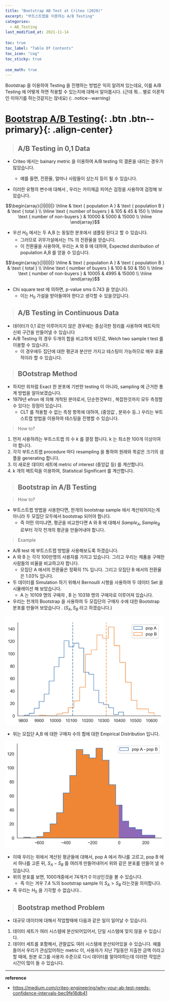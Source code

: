 ```yaml
---
title: "Bootstrap AB Test at Criteo (2020)"
excerpt: "부트스트랩을 이용하는 A/B Testing"
categories:
  - AB_Testing
last_modified_at: 2021-11-14

toc: true
toc_label: "Table Of Contents"
toc_icon: "cog"
toc_sticky: true

use_math: true
---
```


 Bootstrap 을 이용하여 Testing 을 진행하는 방법은 익히 알려져 있는데요, 이를 A/B Testing 에 어떻게 하면 적용할 수 있는지에 대해서 알아봅시다. (근데 뭐... 별로 이론적인 이야기를 하는것같지는 않네요)
{: .notice--warning}

# [Bootstrap A/B Testing](#link){: .btn .btn--primary}{: .align-center}

> ## A/B Testing in 0,1 Data

- Criteo 에서는 bainary metric 을 이용하여 A/B testing 의 결론을 내리는 경우가 많았습니다. 
  - 예를 들면, 전환율, 얼마나 사람들이 샀는지 등이 될 수 있습니다.

- 이러한 유형의 변수에 대해서 , 우리는 카이제곱 피어슨 검정을 사용하여 검정해 보았습니다.

$$\begin{array}{|l|l|l|l|}
\hline & \text { population A } & \text { population B } & \text { total } \\
\hline \text { number of buyers } & 105 & 45 & 150 \\
\hline \text { number of non-buyers } & 10000 & 5000 & 15000 \\
\hline
\end{array}$$

- 우선 $H_0$ 에서는 두 A,B 는 동일한 분포에서 샘플링 된다고 할 수 있습니다.
  - 그러므로 귀무가설에서는 1% 의 전환율을 얻습니다. 
  - 이 전환율을 사용하여, 우리는 A 와 B 에 대하여, Expected distribution of population A,B 를 얻을 수 있습니다. 

$$\begin{array}{|l|l|l|l|}
\hline & \text { population A } & \text { population B } & \text { total } \\
\hline \text { number of buyers } & 100 & 50 & 150 \\
\hline \text { number of non-buyers } & 10005 & 4995 & 15000 \\
\hline
\end{array}$$

- Chi square test 에 의하면, p-value sms 0.743 을 얻습니다.
  - 이는 $H_0$ 가설을 받아들여야 한다고 생각할 수 있을것입니다.

> ## A/B Testing in Continuous Data

- 데이터가 0,1 로만 이루어지지 않은 경우에는 중심극한 정리를 사용하여 메트릭의 신뢰 구간을 만들어낼 수 있습니다
- A/B Testing 의 경우 두개의 합을 비교하게 되므로, Welch two sample t test 를 이용할 수 있습니다. 
  - 이 경우에두 집단에 대한 평균과 분산만 가지고 테스팅이 가능하므로 매우 효율적이라 할 수 있습니다. 

> ## BOotstrap Method

- 하지만 위처럼 Exact 한 분포에 기반한 testing 이 아니라, sampling 에 근거한 통계 방법을 알아보겠습니다.
- 1979년 efron 에 의해 개척된 분야로서, 단순한것부터 , 복잡한것까지 모두 측정할 수 있다는 장점이 있습니다. 
  - CLT 를 적용할 수 없는 측정 항목에 대하여, (중앙값 , 분위수 등..) 우리는 부트스트랩 방법을 이용하여 테스팅을 진행할 수 있습니다. 

> How to? 

1. 먼저 사용하려는 부트스트랩 의 수 *k* 를 결정 합니다. k 는 최소한 100개 이상이여야 합니다. 
2. 각각 부트스트랩 procedure 마다 resampling 을 통하여 원래와 똑같은 크기의 샘플을 generating 합니다.
3. 이 새로운 데이터 세트에  metric of interest (중앙값 등) 를 계산합니다. 
4. k 개의 메트릭을 이용하여, Statistical Significant 를 계산합니다. 

> ## Bootstrap in A/B Testing 

> How to?

- 부트스트랩 방법을 사용한다면, 한개의 bootstrap sample 에서 계산되어지는게 아니라 두 모집단 모두에서 bootstrap 되어야 합니다. 
  - 즉 어떤 의미냐면, 평균을 비교한다면 A 와 B 에 대해서 $Sample_{A} , Sample _B$  로부터 각각 천개의 평균을 만들어내야 합니다.

> Example

- A/B test 에 부트스트랩 방법을 사용해보도록 하겠습니다. 
- A 와 B 는 각각 100만명의 사용자를 가지고 있습니다. 그리고 우리는 제품을 구매한 사람들의 비율을 비교하고자 합니다. 
  - 모집단 A 에서의 전환율은 정확히 1% 입니다. 그리고 모집단 B 에서의 전환율은 1.03% 입니다.
- 두 데이터를 Simulation 하기 위해서 Bernoulli 시행을 사용하여 두 데이터 Set 을 시뮬레이션 해 보았습니다. 
  - A 는 10109 명의 구매자 , B 는 10318 명의 구매자로 이루어져 있습니다. 
- 우리는 천개의 Bootstrap 을 사용하여 두 모집단의 구매자 수에 대한 Bootstrap 분포를 만들어 보았습니다 . ($S_A , S_B$ 라고 하겠습니다.) 

![png](/assets/images/Stat/103_1.png)

- 위는 모집단 A,B 에 대한 구매자 수의 합에 대한 Empirical Distribution 입니다. 

![png](/assets/images/Stat/103_2.png)

- 이때 우리는 위에서 계산된 평균들에 대해서, pop A 에서 하나를 고르고, pop B 에서 하나를 고른 뒤,  $S_A - S_B$ 를 여러개 만들어내어서 위와 같은 분포를 만들어 낼 수 있습니다.
- 위의 분포를 보면, 1000개중에서 74개가 0 이상인것을 볼 수 있습니다. 
  - 즉 이는 겨우 7.4 %의 bootstrap sample 이 $S_A > S_B$ 라는것을 의미합니다.
- 즉 우리는 $H_0$ 을 기각할 수 없습니다..

> ## Bootstrap method Problem

- 대규모 데이터에 대해서 작업할때에 다음과 같은 일이 일어날 수 있습니다. 

1. 데이터 세트가 여러 시스템에 분산되어있어서, 단일 시스템에 맞지 않을 수 있습니다.
2. 데이터 세트를 포함해서, 관찰값도 여러 시스템에 분산되어있을 수 있습니다. 예를 들어서 우리가 관심있어하는 metric 이, 사용자가 지난 7일동안 지출한 금액 이라고 할 때에, 원본 로그를 사용자 수준으로 다시 데이터를 말아야하는데 이러한 작업은 시간이 많이 들 수 있습니다.

---

**reference**

- <https://medium.com/criteo-engineering/why-your-ab-test-needs-confidence-intervals-bec9fe18db41>

  


